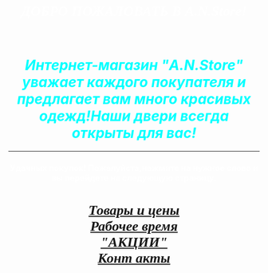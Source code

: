 <HTML>
<HEAD> 
  <TITLE>A.N.Store</TITLE>
 </HEAD>
 <BODY>
<BODY BACKGROUND="ONE.png">
<BR><BR><BR><BR><BR><BR><BR><BR><BR><BR><BR><BR>
<H1 ALIGN="CENTER"><FONT FACE="Comic Sans MS"><I><FONT COLOR="WHITE">
ДОБРО ПОЖАЛОВАТЬ В A.N.Store!</FONT></I></FONT></H1><BR>
<H1 ALIGN="CENTER"><I><FONT COLOR="00FFFF">Интернет-магазин "A.N.Store" уважает каждого покупателя и предлагает вам много красивых одежд!Наши двери всегда открыты для вас!</FONT></I></H1>
<HR COLOR="WHITE" SIZE=16 WIDTH=100%><H3 ALIGN="CENTER"><FONT COLOR="WHITE">Удачных покупок! Пожалуйста,нажмите на нужное слово и вы перейдете на следующую страницу.</FONT></H3></HR>
<B><FONT COLOR="00FFFF"><H1 ALIGN="CENTER"><I><FONT FACE="Comic Sans MS"><A HREF="TOV.htm">Товары и цены</A><BR><A HREF="RAB.htm">Рабочее время</A><BR><A HREF="AK.htm">"АКЦИИ"</A><BR><A HREF="NOM.htm">Конт акты</A></I></H1></FONT></B>
 </BODY>
</HTML>
